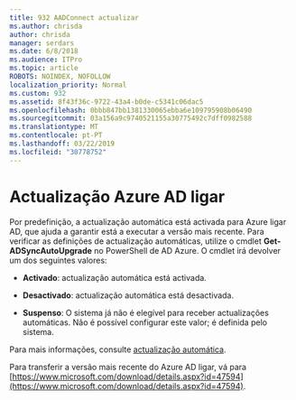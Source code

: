 ```yaml
---
title: 932 AADConnect actualizar
ms.author: chrisda
author: chrisda
manager: serdars
ms.date: 6/8/2018
ms.audience: ITPro
ms.topic: article
ROBOTS: NOINDEX, NOFOLLOW
localization_priority: Normal
ms.custom: 932
ms.assetid: 8f43f36c-9722-43a4-b0de-c5341c06dac5
ms.openlocfilehash: 0bbb847bb1381330065ebba6e109795908b06490
ms.sourcegitcommit: 03a156a9c9740521155a30775492c7dff0982588
ms.translationtype: MT
ms.contentlocale: pt-PT
ms.lasthandoff: 03/22/2019
ms.locfileid: "30778752"
---
```

# <a name="upgrade-azure-ad-connect"></a>Actualização Azure AD ligar

Por predefinição, a actualização automática está activada para Azure ligar AD, que ajuda a garantir está a executar a versão mais recente. Para verificar as definições de actualização automáticas, utilize o cmdlet **Get-ADSyncAutoUpgrade** no PowerShell de AD Azure. O cmdlet irá devolver um dos seguintes valores: 
  
- **Activado**: actualização automática está activada. 
    
- **Desactivado**: actualização automática está desactivada. 
    
- **Suspenso**: O sistema já não é elegível para receber actualizações automáticas. Não é possível configurar este valor; é definida pelo sistema. 
    
Para mais informações, consulte [actualização automática](https://docs.microsoft.com/azure/active-directory/connect/active-directory-aadconnect-feature-automatic-upgrade).
  
Para transferir a versão mais recente do Azure AD ligar, vá para [https://www.microsoft.com/download/details.aspx?id=47594](https://www.microsoft.com/download/details.aspx?id=47594).
  

